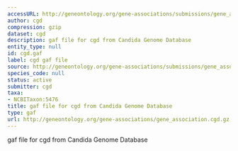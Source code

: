 ```yaml
---
accessURL: http://geneontology.org/gene-associations/submissions/gene_association.cgd.gz
author: cgd
compression: gzip
dataset: cgd
description: gaf file for cgd from Candida Genome Database
entity_type: null
id: cgd.gaf
label: cgd gaf file
source: http://geneontology.org/gene-associations/submissions/gene_association.cgd.gz
species_code: null
status: active
submitter: cgd
taxa:
- NCBITaxon:5476
title: gaf file for cgd from Candida Genome Database
type: gaf
url: http://geneontology.org/gene-associations/gene_association.cgd.gz
---
```


gaf file for cgd from Candida Genome Database
